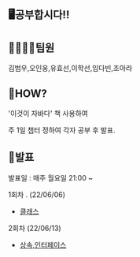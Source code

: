 ## 🖥공부합시다!!



## 👨‍👩‍👧‍👦팀원

김범우,오인웅,유효선,이학선,임다빈,조아라



## 👀HOW?

'이것이 자바다' 책 사용하여 

주 1일 챕터 정하여 각자 공부 후 발표.



## 🎯발표

발표일 : 매주 월요일 21:00 ~



1회차 . (22/06/06)

- [클래스](https://github.com/yhs0429/JavaStudy/blob/master/Study1%20Class.md)

2회차 (22/06/13)

- [상속,인터페이스](https://github.com/yhs0429/JavaStudy/blob/master/Study2%20%EC%83%81%EC%86%8D%2C%EC%9D%B8%ED%84%B0%ED%8E%98%EC%9D%B4%EC%8A%A4.md)